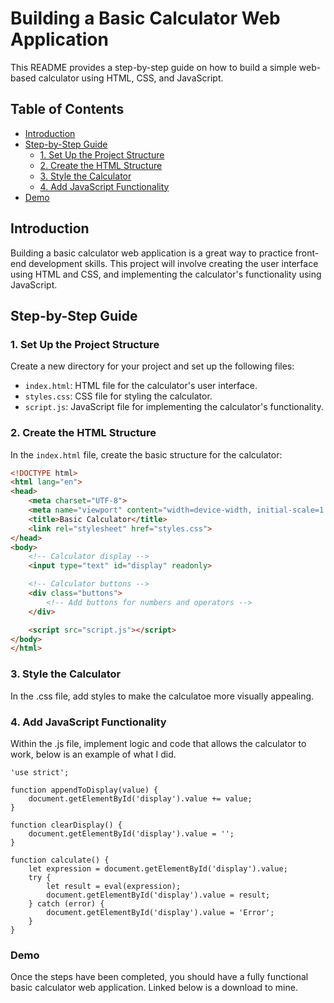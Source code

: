 # Building a Basic Calculator Web Application

This README provides a step-by-step guide on how to build a simple web-based calculator using HTML, CSS, and JavaScript.

## Table of Contents
- [Introduction](#introduction)
- [Step-by-Step Guide](#step-by-step-guide)
  - [1. Set Up the Project Structure](#1-set-up-the-project-structure)
  - [2. Create the HTML Structure](#2-create-the-html-structure)
  - [3. Style the Calculator](#3-style-the-calculator)
  - [4. Add JavaScript Functionality](#4-add-javascript-functionality)
- [Demo](#demo)

## Introduction

Building a basic calculator web application is a great way to practice front-end development skills. This project will involve creating the user interface using HTML and CSS, and implementing the calculator's functionality using JavaScript.

## Step-by-Step Guide

### 1. Set Up the Project Structure

Create a new directory for your project and set up the following files:
- `index.html`: HTML file for the calculator's user interface.
- `styles.css`: CSS file for styling the calculator.
- `script.js`: JavaScript file for implementing the calculator's functionality.

### 2. Create the HTML Structure

In the `index.html` file, create the basic structure for the calculator:
```html
<!DOCTYPE html>
<html lang="en">
<head>
    <meta charset="UTF-8">
    <meta name="viewport" content="width=device-width, initial-scale=1.0">
    <title>Basic Calculator</title>
    <link rel="stylesheet" href="styles.css">
</head>
<body>
    <!-- Calculator display -->
    <input type="text" id="display" readonly>

    <!-- Calculator buttons -->
    <div class="buttons">
        <!-- Add buttons for numbers and operators -->
    </div>

    <script src="script.js"></script>
</body>
</html>
```

### 3. Style the Calculator
In the .css file, add styles to make the calculatoe more visually appealing. 

### 4. Add JavaScript Functionality
Within the .js file, implement logic and code that allows the calculator to work, below is an example of what I did.
```
'use strict';

function appendToDisplay(value) {
    document.getElementById('display').value += value;
}

function clearDisplay() {
    document.getElementById('display').value = '';
}

function calculate() {
    let expression = document.getElementById('display').value;
    try {
        let result = eval(expression);
        document.getElementById('display').value = result;
    } catch (error) {
        document.getElementById('display').value = 'Error';
    }
}
```

### Demo
Once the steps have been completed, you should have a fully functional basic calculator web application. Linked below is a download to mine. 
